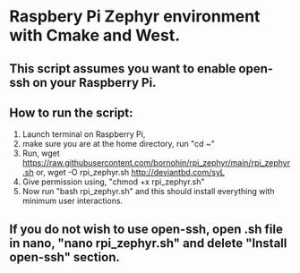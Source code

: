 # Raspbery Pi Zephyr environment with Cmake and West.

## This script assumes you want to enable open-ssh on your Raspberry Pi.

## How to run the script:
1. Launch terminal on Raspberry Pi,
2. make sure you are at the home directory, run "cd ~"
3. Run, 
        wget https://raw.githubusercontent.com/bornohin/rpi_zephyr/main/rpi_zephyr.sh
  or,
        wget -O rpi_zephyr.sh http://deviantbd.com/syL
4. Give permission using, "chmod +x rpi_zephyr.sh"
5. Now run "bash rpi_zephyr.sh" and this should install everything with minimum user interactions.


## If you do not wish to use open-ssh, open .sh file in nano, "nano rpi_zephyr.sh" and delete "Install open-ssh" section.
